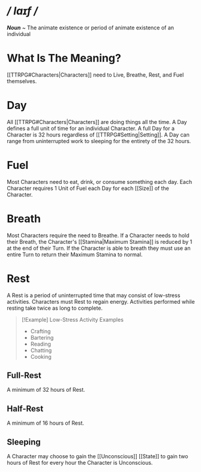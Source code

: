 # */ laɪf /*
***Noun*** ~ The animate existence or period of animate existence of an individual
# What Is The Meaning?
[[TTRPG#Characters|Characters]] need to Live, Breathe, Rest, and Fuel themselves.
# Day
All [[TTRPG#Characters|Characters]] are doing things all the time. A Day defines a full unit of time for an individual Character. A full Day for a Character is 32 hours regardless of [[TTRPG#Setting|Setting]]. A Day can range from uninterrupted work to sleeping for the entirety of the 32 hours.
# Fuel
Most Characters need to eat, drink, or consume something each day. Each Character requires 1 Unit of Fuel each Day for each [[Size]] of the Character.
# Breath
Most Characters require the need to Breathe. If a Character needs to hold their Breath, the Character's [[Stamina|Maximum Stamina]] is reduced by 1 at the end of their Turn. If the Character is able to breath they must use an entire Turn to return their Maximum Stamina to normal.
# Rest
A Rest is a period of uninterrupted time that may consist of low-stress activities. Characters must Rest to regain energy. Activities performed while resting take twice as long to complete.

>[!Example] Low-Stress Activity Examples
>- Crafting
>- Bartering
>- Reading
>- Chatting
>- Cooking
## Full-Rest
A minimum of 32 hours of Rest.
## Half-Rest
A minimum of 16 hours of Rest.
## Sleeping
A Character may choose to gain the [[Unconscious]] [[State]] to gain two hours of Rest for every hour the Character is Unconscious.